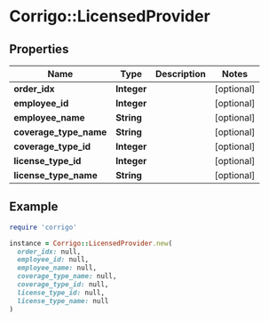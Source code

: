 # Corrigo::LicensedProvider

## Properties

| Name | Type | Description | Notes |
| ---- | ---- | ----------- | ----- |
| **order_idx** | **Integer** |  | [optional] |
| **employee_id** | **Integer** |  | [optional] |
| **employee_name** | **String** |  | [optional] |
| **coverage_type_name** | **String** |  | [optional] |
| **coverage_type_id** | **Integer** |  | [optional] |
| **license_type_id** | **Integer** |  | [optional] |
| **license_type_name** | **String** |  | [optional] |

## Example

```ruby
require 'corrigo'

instance = Corrigo::LicensedProvider.new(
  order_idx: null,
  employee_id: null,
  employee_name: null,
  coverage_type_name: null,
  coverage_type_id: null,
  license_type_id: null,
  license_type_name: null
)
```

